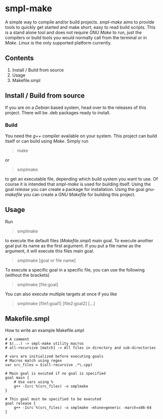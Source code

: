 # smpl-make
A simple way to compile and/or build projects. *smpl-make* aims to provide tools to quickly get started and make short, easy to read build scripts. This is a stand alone tool and does not require *GNU Make* to run, just the compilers or build tools you would normally call from the terminal or in *Make*. *Linux* is the only supported platform currently.

## Contents
1. Install / Build from source
2. Usage
3. Makefile.smpl

## Install / Build from source

If you are on a *Debian* based system, head over to the releases of this project. There will be .deb packages ready to install.

### Build
You need the *g++* compiler available on your system. This project can build itself or can build using *Make*. Simply run

> make

or

> smplmake

to get an executable file, depending which build system you want to use. Of course it is intended that *smpl-make* is used for building itself. Using the goal *release* you can create a package for installation. Using the goal *gnu-makefile* you can create a *GNU Makefile* for building this project.

## Usage

Run

> smplmake

to execute the default files (*Makefile.smpl*) main goal. To execute another goal put its name as the first argument. If you put a file name as the argument, it will execute this files main goal.

> smplmake [goal or file name]

To execute a specific goal in a specific file, you can use the following (without the brackets)

> smplmake [file:goal]
 
 You can also execute multiple targets at once if you like

> smplmake [file1:goal1] [file2:goal2] [...]
 
## Makefile.smpl

How to write an example Makefile.smpl

```
# A comment
# $(...) -> smpl-make utility macros
# all-recursive [match] -> All files in directory and sub-directories

# vars are initialized before executing goals
# Macros match using regex
var src_files = $(all-recursive .*\.cpp)

# Main goal is excuted if no goal is specified
goal main {
	# Use vars using %
	g++ -Isrc %(src_files) -o smplmake
}

# This goal must be specified to be executed
goal release {
	g++ -Isrc %(src_files) -o smplmake -mtune=generic -march=x86-64
}

```